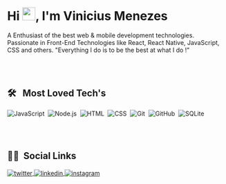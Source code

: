 
<h1 align="left">Hi <img src="https://raw.githubusercontent.com/kaueMarques/kaueMarques/master/hi.gif" width="30px">, I'm Vinicius Menezes</h1>

A Enthusiast of the best web & mobile development technologies. 
Passionate in Front-End Technologies like React, React Native, JavaScript, CSS and others. 
"Everything I do is to be the best at what I do !"

<br><br>

## 🛠 &nbsp; Most Loved Tech's

![JavaScript](https://img.shields.io/badge/-JavaScript-05122A?style=flat&logo=javascript)&nbsp;
![Node.js](https://img.shields.io/badge/-Node.js-05122A?style=flat&logo=node.js)&nbsp;
![HTML](https://img.shields.io/badge/-HTML-05122A?style=flat&logo=HTML5)&nbsp;
![CSS](https://img.shields.io/badge/-CSS-05122A?style=flat&logo=CSS3&logoColor=1572B6)&nbsp;
![Git](https://img.shields.io/badge/-Git-05122A?style=flat&logo=git)&nbsp;
![GitHub](https://img.shields.io/badge/-GitHub-05122A?style=flat&logo=github)&nbsp;
![SQLite](https://img.shields.io/badge/-SQLite-05122A?style=flat&logo=sqlite)&nbsp;

<br><br>

## 🙍‍♂️ &nbsp;Social Links 

<a href="https://twitter.com/vznnfps" target="_blank">
  <img align="center" src="https://img.shields.io/badge/-vznnfps-05122A?style=flat&logo=twitter" alt="twitter"/>  
</a>
<a href="https://www.linkedin.com/in/vinicius-menezes-5a525320a/" target="_blank">
  <img align="center" src="https://img.shields.io/badge/-ViniciusMenezes-05122A?style=flat&logo=linkedin" alt="linkedin"/>
</a>
<a href="https://www.instagram.com/vinimnzss/" target="_blank">
 <img align="center" src="https://img.shields.io/badge/-vinimnzss-05122A?style=flat&logo=instagram" alt="instagram"/>
</a>
</p>
